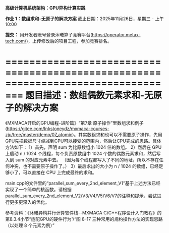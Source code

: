 **高级计算机系统架构：GPU异构计算实践**

**作业 1：数组求和-无原子的解决方案**
截止日期：2025年11月26日，星期三 - 上午10:00

**提交：**
用开发者账号登录沐曦算子竞赛平台(https://operator.metax-tech.com/)，上传修改后的项目工程，参加竞赛排名。

=================================================================================
**题目描述：数组偶数元素求和-无原子的解决方案**
=================================================================================
《MXMACA开启的GPU编程-进阶篇》“第7章 原子操作”里数组求和例子(https://gitee.com/Inkstoneydz/mxmaca-courses-zju/tree/master/demo/07_atomic)。其实数组求和也可以不需要原子操作，先用GPU先把数据尺寸缩减到CPU可以接受的范围内，然后让CPU完成的思路。具体方法如下：
1）首先，声明 sum 为比原数组小 1024 倍的数组。
2）然后在 GPU 上启动 n / 1024 个线程，每个负责原数组中 1024 个数的偶数元素求和，然后写入到 sum 的对应元素中去。
（因为每个线程都写入了不同的地址，所以不存在任何冲突，也不需要原子操作了。）
3）最后求出的大小为 n / 1024 的数组，已经足够小了，可以直接在 CPU 上完成最终的求和。

main.cpp的文件里的“parallel_sum_every_2nd_element_V1”基于上述方法已经实现了一个简单的核函数。请根据parallel_sum_every_2nd_element_V2/V3/V4/V5/V6/V7的注释和提示，尝试进行更多更深入的优化。

参考资料：《沐曦异构并行计算软件栈--MXMACA C/C++程序设计入门教程》的第8.3.4小节“适配GPU的硬件行为”/“图 8-17 三种常用的规约操作方法的实现思路（以处理 8 个元素为例）”